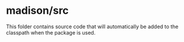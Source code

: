 # madison/src

This folder contains source code that will automatically be added to the classpath when
the package is used.
